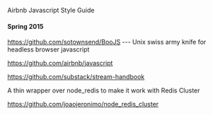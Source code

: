 
Airbnb Javascript Style Guide

#### Spring 2015



https://github.com/sotownsend/BooJS --- Unix swiss army knife for headless browser javascript

https://github.com/airbnb/javascript

https://github.com/substack/stream-handbook

A thin wrapper over node_redis to make it work with Redis Cluster

https://github.com/joaojeronimo/node_redis_cluster
